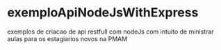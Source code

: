 # exemploApiNodeJsWithExpress
exemplos de criacao de api restfull com nodeJs com intuito de ministrar aulas para os estagiarios novos na PMAM
